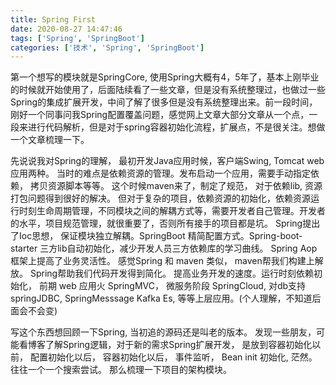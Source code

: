 ```yaml
---
title: Spring First
date: 2020-08-27 14:47:46
tags: ['Spring', 'SpringBoot']
categories: ['技术', 'Spring', 'SpringBoot']
---
```


第一个想写的模块就是SpringCore, 使用Spring大概有4，5年了，基本上刚毕业的时候就开始使用了，后面陆续看了一些文章，但是没有系统整理过，也做过一些Spring的集成扩展开发，中间了解了很多但是没有系统整理出来。前一段时间，刚好一个同事问我Spring配置覆盖问题，感觉网上文章大部分文章从一个点，一段来进行代码解析，但是对于spring容器初始化流程，扩展点，不是很关注。想做一个文章梳理一下。

先说说我对Spring的理解， 最初开发Java应用时候，客户端Swing, Tomcat web 应用两种。 当时的难点是依赖资源的管理。发布启动一个应用，需要手动指定依赖， 拷贝资源脚本等等。 这个时候maven来了，制定了规范， 对于依赖lib, 资源打包问题得到很好的解决。 但对于复杂的项目，依赖资源的初始化，依赖资源运行时刻生命周期管理，不同模块之间的解耦方式等，需要开发者自己管理。开发者的水平，项目规范管理，就很重要了，否则所有接手的项目都是坑。 Spring提出了Ioc思想， 保证模块独立解耦。SpringBoot 精简配置方式。Spring-boot-starter 三方lib自动初始化，减少开发人员三方依赖库的学习曲线。 Spring Aop 框架上提高了业务灵活性。 感觉Spring 和 maven 类似， maven帮我们构建上解放。 Spring帮助我们代码开发得到简化。 提高业务开发的速度。运行时刻依赖初始化， 前期 web 应用火 SpringMVC， 微服务阶段 SpringCloud, 对db支持 springJDBC, SpringMesssage Kafka Es, 等等上层应用。(个人理解，不知道后面会不会变)

写这个东西想回顾一下Spring, 当初追的源码还是叫老的版本。 发现一些朋友，可能看博客了解Spring逻辑，对于新的需求Spring扩展开发， 是放到容器初始化以前， 配置初始化以后， 容器初始化以后， 事件监听， Bean init 初始化, 茫然。 往往一个一个搜索尝试。 那么梳理一下项目的架构模块。
